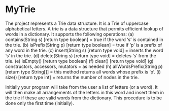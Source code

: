 # MyTrie
The project represents a Trie data structure. It is a Trie of uppercase alphabetical letters. A trie is a data structure that permits efficient lookup of words in a dictionary. It supports the following operations:
(a) contains(String s) [return type boolean] = true if the word ‘s’ is contained in the trie. 
(b) isPrefix(String p) [return type boolean] = true if ‘p’ is a prefix of any word in the trie. 
(c) insert(String s) [return type void] = inserts the word ‘s’ in the trie. 
(d) delete(String s) [return type void] = deletes ‘s’ from the trie. 
(e) isEmpty() [return type boolean] 
(f) clear() [return type void] 
(g) constructors, accessors, mutators = as needed 
(h) allWordsPrefix(String
p) [return type String[]] = this method returns all words whose prefix is ‘p’.
(i) size() [return type int] = returns the number of nodes in the trie.


Initially your program will take from the user a list of letters (or a word). It will then make all arrangements of the letters in this word and insert them in the trie if these are valid words from the dictionary. This procedure is to be done only the first time (initially).
